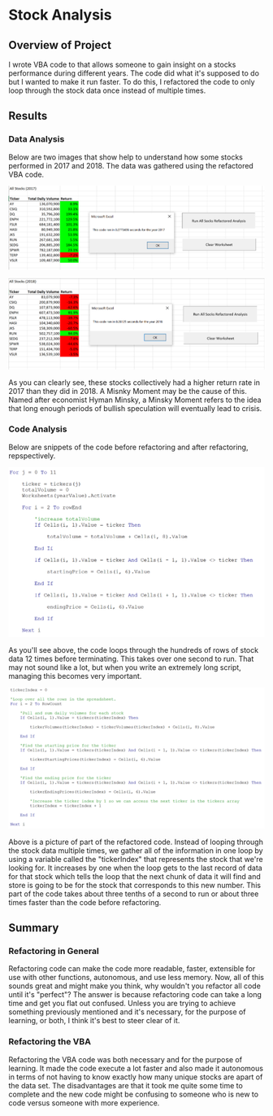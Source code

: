 # Stock Analysis

## Overview of Project

I wrote VBA code to that allows someone to gain insight on a stocks performance during different years. The code did what it's supposed to do but I wanted to make it run faster. To do this, I refactored the code to only loop through the stock data once instead of multiple times.

## Results

### Data Analysis

Below are two images that show help to understand how some stocks performed in 2017 and 2018. The data was gathered using the refactored VBA code.

![alt text](https://github.com/mansal2487/stock-analysis/blob/main/Resources/VBA_Challenge_2017.PNG)

![alt text](https://github.com/mansal2487/stock-analysis/blob/main/Resources/VBA_Challenge_2018.PNG)

As you can clearly see, these stocks collectively had a higher return rate in 2017 than they did in 2018. A Misnky Moment may be the cause of this. Named after economist Hyman Minsky, a Minsky Moment refers to the idea that long enough periods of bullish speculation will eventually lead to crisis.

### Code Analysis

Below are snippets of the code before refactoring and after refactoring, repspectively.

![alt text](https://github.com/mansal2487/stock-analysis/blob/main/Before_refactor.PNG)

As you'll see above, the code loops through the hundreds of rows of stock data 12 times before terminating. This takes over one second to run. That may not sound like a lot, but when you write an extremely long script, managing this becomes very important. 

![alt text](https://github.com/mansal2487/stock-analysis/blob/main/After_refactor.PNG)

Above is a picture of part of the refactored code. Instead of looping through the stock data multiple times, we gather all of the information in one loop by using a variable called the "tickerIndex" that represents the stock that we're looking for. It increases by one when the loop gets to the last record of data for that stock which tells the loop that the next chunk of data it will find and store is going to be for the stock that corresponds to this new number. This part of the code takes about three tenths of a second to run or about three times faster than the code before refactoring.

## Summary

### Refactoring in General
Refactoring code can make the code more readable, faster, extensible for use with other functions, autonomous, and use less memory. Now, all of this sounds great and might make you think, why wouldn't you refactor all code until it's "perfect"? The answer is because refactoring code can take a long time and get you flat out confused. Unless you are trying to achieve something previously mentioned and it's necessary, for the purpose of learning, or both, I think it's best to steer clear of it.

### Refactoring the VBA

Refactoring the VBA code was both necessary and for the purpose of learning. It made the code execute a lot faster and also made it autonomous in terms of not having to know exactly how many unique stocks are apart of the data set. The disadvantages are that it took me quite some time to complete and the new code might be confusing to someone who is new to code versus someone with more experience.



